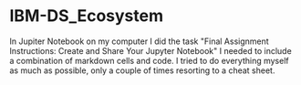 # IBM-DS_Ecosystem
In Jupiter Notebook on my computer I did the task "Final Assignment Instructions: Create and Share Your Jupyter Notebook" I needed to include a combination of markdown cells and code. I tried to do everything myself as much as possible, only a couple of times resorting to a cheat sheet.
